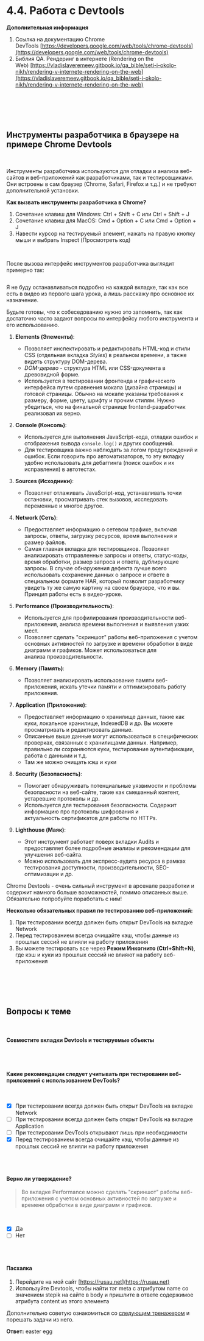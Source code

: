 # 4.4. Работа с Devtools

**Дополнительная информация**

1. Ссылка на документацию Chrome DevTools [https://developers.google.com/web/tools/chrome-devtools](https://developers.google.com/web/tools/chrome-devtools)
2. Библия QA. Рендеринг в интернете (Rendering on the Web) [https://vladislaveremeev.gitbook.io/qa_bible/seti-i-okolo-nikh/rendering-v-internete-rendering-on-the-web](https://vladislaveremeev.gitbook.io/qa_bible/seti-i-okolo-nikh/rendering-v-internete-rendering-on-the-web)
<br>
<br>
<br>
<br>

## **Инструменты разработчика в браузере на примере Chrome Devtools**
<br>

Инструменты разработчика используются для отладки и анализа веб-сайтов и веб-приложений как разработчиками, так и тестировщиками. Они встроены в сам браузер (Chrome, Safari, Firefox и т.д.) и не требуют дополнительной установки.

**Как вызвать инструменты разработчика в Chrome?**

1. Сочетание клавиш для Windows: Ctrl + Shift + C или Ctrl + Shift + J 
2. Сочетание клавиш для MacOS: Cmd + Option + C или Cmd + Option + J
3. Навести курсор на тестируемый элемент, нажать на правую кнопку мыши и выбрать Inspect (Просмотреть код)
<br>

<image src="/img/4.4. pic1.png" alt="">
<br>

После вызова интерфейс инструментов разработчика выглядит примерно так:
<br>

<image src="/img/4.4. pic2.png" alt="">
<br>

Я не буду останавливаться подробно на каждой вкладке, так как все есть в видео из первого шага урока, а лишь расскажу про основное их назначение.

Будьте готовы, что к собеседованию нужно это запомнить, так как достаточно часто задают вопросы по интерфейсу любого инструмента и его использованию. 

1. **Elements (Элементы)**:
    
    - Позволяет инспектировать и редактировать HTML-код и стили CSS (отдельная вкладка _Styles_) в реальном времени, а также видеть структуру DOM-дерева.
    - _DOM-дерево_ - структура HTML или CSS-документа в древовидной форме.
    - Используется в тестировании фронтенда и графического интерфейса путем сравнения мокапа (дизайна страницы) и готовой страницы. Обычно на мокапе указаны требования к размеру, форме, цвету, шрифту и прочим стилям. Нужно убедиться, что на финальной странице frontend-разработчик реализовал их верно.
2. **Console (Консоль)**:
    
    - Используется для выполнения JavaScript-кода, отладки ошибок и отображения вывода `console.log()` и других сообщений.
    - Для тестировщика важно наблюдать за логом предупреждений и ошибок. Если говорить про автоматизаторов, то эту вкладку удобно использовать для дебаггинга (поиск ошибок и их исправления) в автотестах.
3. **Sources (Исходники)**:
    
    - Позволяет отлаживать JavaScript-код, устанавливать точки остановки, просматривать стек вызовов, исследовать переменные и многое другое.
4. **Network (Сеть)**:
    
    - Предоставляет информацию о сетевом трафике, включая запросы, ответы, загрузку ресурсов, время выполнения и размер файлов.
    - Самая главная вкладка для тестировщиков. Позволяет анализировать отправленные запросы и ответы, статус-коды, время обработки, размер запроса и ответа, дублирующие запросы. В случае обнаружения дефекта лучше всего использовать сохранение данных о запросе и ответе в специальном формате HAR, который позволит разработчику увидеть ту же самую картину на своем браузере, что и вы. Принцип работы есть в видео-уроке.
5. **Performance (Производительность)**:
    
    - Используется для профилирования производительности веб-приложения, анализа времени выполнения и выявления узких мест.
    - Позволяет сделать "скриншот" работы веб-приложения с учетом основных активностей по загрузке и времени обработки в виде диаграмм и графиков. Может использоваться для анализа производительности.
6. **Memory (Память)**:
    
    - Позволяет анализировать использование памяти веб-приложения, искать утечки памяти и оптимизировать работу приложения.
7. **Application (Приложение)**:
    
    - Предоставляет информацию о хранилище данных, такие как куки, локальное хранилище, IndexedDB и др. Вы можете просматривать и редактировать данные.
    - Описанные выше данные могут использоваться в специфических проверках, связанных с хранилищами данных. Например, правильно ли сохраняются куки, тестирование аутентификации, работа с данными и т.д.
    - Там же можно очищать кэш и куки
8. **Security (Безопасность)**:
    
    - Помогает обнаруживать потенциальные уязвимости и проблемы безопасности на веб-сайте, такие как смешанный контент, устаревшие протоколы и др.
    - Используется для тестирования безопасности. Содержит информацию про протоколы шифрования и актуальность сертификатов для работы по HTTPs.
9. **Lighthouse (Маяк)**:
    
    - Этот инструмент работает поверх вкладки Audits и предоставляет более подробные анализы и рекомендации для улучшения веб-сайта.
    - Можно использовать для экспресс-аудита ресурса в рамках тестирования доступности, производительности, SEO-оптимизации и др.

Chrome Devtools - очень сильный инструмент в арсенале разработки и содержит намного больше возможностей, помимо описанных выше. Обязательно попробуйте поработать с ним!

**Несколько обязательных правил по тестированию веб-приложений:**

1. При тестировании всегда должен быть открыт DevTools на вкладке Network
2. Перед тестированием всегда очищайте кэш, чтобы данные из прошлых сессий не влияли на работу приложения
3. Вы можете тестировать все через **Режим Инкогнито (Ctrl+Shift+N)**, где кэш и куки из прошлых сессий не влияют на работу веб-приложения
<br>
<br>
<br>
<br>

<a id='task1'></a>
## Вопросы к теме
<br>

#### Совместите вкладки Devtools и тестируемые объекты
<br>

<image src="/img/4.4. pic3.png" alt="">
<br>
<br>

#### Какие рекомендации следует учитывать при тестировании веб-приложений с использованием DevTools?
<br>

 -  [x] При тестировании всегда должен быть открыт DevTools на вкладке Network
 -  [ ] При тестировании всегда должен быть открыт DevTools на вкладке Application
 -  [ ] При тестировании DevTools открывают лишь при необходимости
 -  [x] Перед тестированием всегда очищайте кэш, чтобы данные из прошлых сессий не влияли на работу приложения
<br>
<br>

#### Верно ли утверждение?

> Во вкладке Performance можно сделать "скриншот" работы веб-приложения с учетом основных активностей по загрузке и времени обработки в виде диаграмм и графиков.
<br>

 -  [x] Да
 -  [ ] Нет
<br>
<br>

#### **Пасхалка**

1. Перейдите на мой сайт [https://rusau.net](https://rusau.net)
2. Используйте Devtools, чтобы найти тэг meta с атрибутом name со значением stepik на сайте в body и пришлите в ответе содержимое атрибута content из этого элемента

Дополнительно советую ознакомиться со [следующим тренажером](https://devtools.qa.studio/) и порешать задачи из него.
<br>

**Ответ:** easter egg
